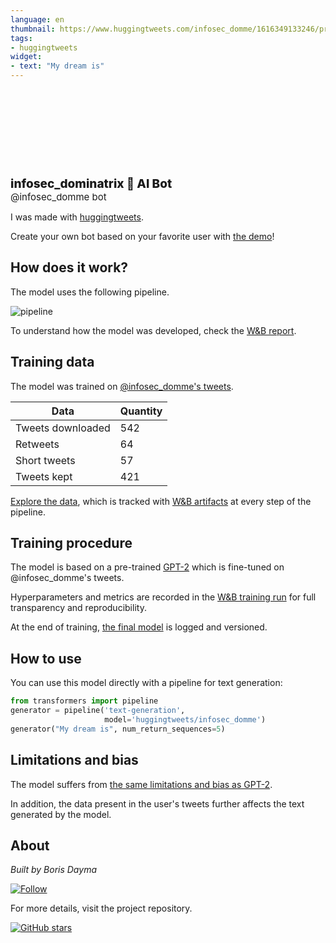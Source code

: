 ```yaml
---
language: en
thumbnail: https://www.huggingtweets.com/infosec_domme/1616349133246/predictions.png
tags:
- huggingtweets
widget:
- text: "My dream is"
---
```


<div>
<div style="width: 132px; height:132px; border-radius: 50%; background-size: cover; background-image: url('https://pbs.twimg.com/profile_images/542050723521773568/XfMb_pUx_400x400.jpeg')">
</div>
<div style="margin-top: 8px; font-size: 19px; font-weight: 800">infosec_dominatrix 🤖 AI Bot </div>
<div style="font-size: 15px">@infosec_domme bot</div>
</div>

I was made with [huggingtweets](https://github.com/borisdayma/huggingtweets).

Create your own bot based on your favorite user with [the demo](https://colab.research.google.com/github/borisdayma/huggingtweets/blob/master/huggingtweets-demo.ipynb)!

## How does it work?

The model uses the following pipeline.

![pipeline](https://github.com/borisdayma/huggingtweets/blob/master/img/pipeline.png?raw=true)

To understand how the model was developed, check the [W&B report](https://app.wandb.ai/wandb/huggingtweets/reports/HuggingTweets-Train-a-model-to-generate-tweets--VmlldzoxMTY5MjI).

## Training data

The model was trained on [@infosec_domme's tweets](https://twitter.com/infosec_domme).

| Data | Quantity |
| --- | --- |
| Tweets downloaded | 542 |
| Retweets | 64 |
| Short tweets | 57 |
| Tweets kept | 421 |

[Explore the data](https://wandb.ai/wandb/huggingtweets/runs/1s8mwvc2/artifacts), which is tracked with [W&B artifacts](https://docs.wandb.com/artifacts) at every step of the pipeline.

## Training procedure

The model is based on a pre-trained [GPT-2](https://huggingface.co/gpt2) which is fine-tuned on @infosec_domme's tweets.

Hyperparameters and metrics are recorded in the [W&B training run](https://wandb.ai/wandb/huggingtweets/runs/3qb5k1m0) for full transparency and reproducibility.

At the end of training, [the final model](https://wandb.ai/wandb/huggingtweets/runs/3qb5k1m0/artifacts) is logged and versioned.

## How to use

You can use this model directly with a pipeline for text generation:

```python
from transformers import pipeline
generator = pipeline('text-generation',
                     model='huggingtweets/infosec_domme')
generator("My dream is", num_return_sequences=5)
```

## Limitations and bias

The model suffers from [the same limitations and bias as GPT-2](https://huggingface.co/gpt2#limitations-and-bias).

In addition, the data present in the user's tweets further affects the text generated by the model.

## About

*Built by Boris Dayma*

[![Follow](https://img.shields.io/twitter/follow/borisdayma?style=social)](https://twitter.com/intent/follow?screen_name=borisdayma)

For more details, visit the project repository.

[![GitHub stars](https://img.shields.io/github/stars/borisdayma/huggingtweets?style=social)](https://github.com/borisdayma/huggingtweets)
